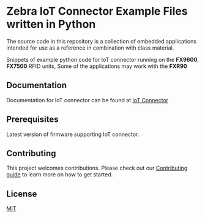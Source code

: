 # Zebra IoT Connector Example Files written in Python
 The source code in this repository is a collection of embedded applications intended for use as a reference in combination with class material.  

 Snippets of example python code for IoT connector running on the **FX9600**, **FX7500** RFID units, Some of the applications may work with the **FXR90** 

## Documentation 
Documentation for IoT connector can be found at [IoT Connector](https://zebradevs.github.io/rfid-ziotc-docs/)

## Prerequisites
 Latest version of firmware supporting IoT connector.

## Contributing
This project welcomes contributions. Please check out our [Contributing guide](CONTRIBUTING.md) to learn more on how to get started.

## License
[MIT](LICENSE.txt)
